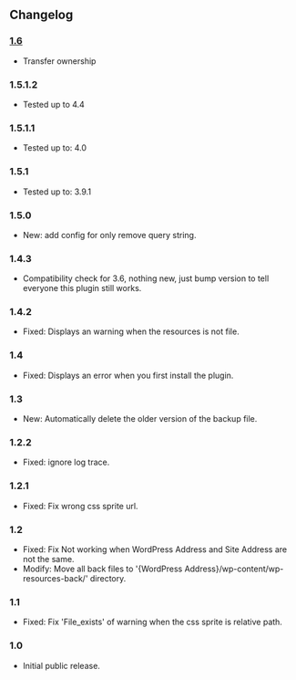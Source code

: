 ## Changelog ##

### [1.6][1.6] ###

* Transfer ownership

### 1.5.1.2 ###

* Tested up to 4.4

### 1.5.1.1 ###

* Tested up to: 4.0

### 1.5.1 ###

* Tested up to: 3.9.1

### 1.5.0 ###

* New: add config for only remove query string.

### 1.4.3 ###

* Compatibility check for 3.6, nothing new, just bump version to tell everyone this plugin still works.

### 1.4.2 ###

* Fixed: Displays an warning when the resources is not file.

### 1.4 ###

* Fixed: Displays an error when you first install the plugin.

### 1.3 ###

* New: Automatically delete the older version of the backup file.

### 1.2.2 ###

* Fixed: ignore log trace.

### 1.2.1 ###

* Fixed: Fix wrong css sprite url.

### 1.2 ###

* Fixed: Fix Not working when WordPress Address and Site Address are not the same.
* Modify: Move all back files to '{WordPress Address}/wp-content/wp-resources-back/' directory.

### 1.1 ###

* Fixed: Fix 'File_exists' of warning  when the css sprite is relative path.

### 1.0 ###

* Initial public release.



  [1.6]: https://github.com/litefeel/wp-resources-url-optimization/releases/tag/1.6
